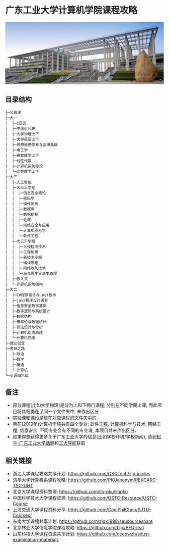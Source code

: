 # 广东工业大学计算机学院课程攻略
![广东工业大学正门](./images/gdut.jpg)

## 目录结构
```shell
├─公选课
├─大一
│  ├─c语言
│  ├─中国近代史
│  ├─大学物理上下
│  ├─大学英语上下
│  ├─思想道德修养与法律基础
│  ├─电工学
│  ├─离散数学上下
│  ├─线性代数
│  ├─计算机系统导论
│  └─高等数学上下
├─大三
│  ├─人工智能
│  ├─大三上学期
│  │  ├─信息安全概论
│  │  ├─密码学
│  │  ├─操作系统
│  │  ├─数据库
│  │  ├─数据挖掘
│  │  ├─毛概
│  │  ├─网络安全与应用
│  │  ├─计算机图形学
│  │  └─软件工程
│  ├─大三下学期
│  │  ├─入侵检测技术
│  │  ├─工程伦理
│  │  ├─新技术专题
│  │  ├─编译原理
│  │  ├─网络攻防技术
│  │  └─马克思主义基本原理
│  ├─嵌入式
│  └─计算机系统结构
├─大二
│  ├─C#程序设计与.net技术
│  ├─java程序设计语言
│  ├─信息安全数学基础
│  ├─数字逻辑与系统设计
│  ├─数据结构
│  ├─概率论与数理统计
│  ├─算法设计与分析
│  ├─计算机组成原理
│  └─计算机网络
├─就业创业
├─考研之路
│  ├─政治
│  ├─数学
│  ├─英语
│  └─计算机
└─英语四六级
```

## 备注
- 部分课程(比如大学物理)是分为上和下两门课程, 分别在不同学期上课, 而此项目将其归类在了同一个文件夹中, 未作出区分.
- 实验课和课设是放在对应课程的文件夹中的.
- 目前(2019年)计算机学院共有四个专业: 软件工程, 计算机科学与技术, 网络工程, 信息安全. 不同专业会有不同的专业课, 本项目并未作出区分.
- 如果你想获得更多关于广东工业大学的信息(比如学校环境/学校新闻), 请到[知乎-广东工业大学话题](https://www.zhihu.com/topic/19604314/)和[工大导航](https://github.com/brenner8023/gdut-nav)获取

## 相关链接
- 浙江大学课程攻略共享计划: https://github.com/QSCTech/zju-icicles
- 清华大学计算机系课程攻略: https://github.com/PKUanonym/REKCARC-TSC-UHT
- 北京大学课程资料整理: https://github.com/lib-pku/libpku
- 中国科学技术大学课程资源: https://github.com/USTC-Resource/USTC-Course
- 上海交通大学课程资料分享: https://github.com/CoolPhilChen/SJTU-Courses/
- 东南大学课程共享计划: https://github.com/zjdx1998/seucourseshare
- 北京林业大学信息学院课程攻略: https://github.com/bljx/BFU-leaf
- 山东科技大学课程资源共享计划: https://github.com/deepwzh/sdust-examination-materials